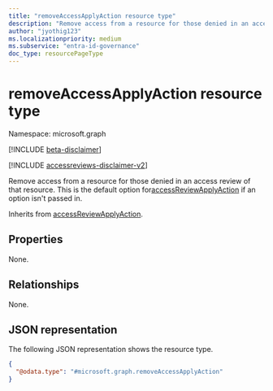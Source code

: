 ```yaml
---
title: "removeAccessApplyAction resource type"
description: "Remove access from a resource for those denied in an access review of that resource."
author: "jyothig123"
ms.localizationpriority: medium
ms.subservice: "entra-id-governance"
doc_type: resourcePageType
---
```


# removeAccessApplyAction resource type

Namespace: microsoft.graph

[!INCLUDE [beta-disclaimer](../../includes/beta-disclaimer.md)]

[!INCLUDE [accessreviews-disclaimer-v2](../../includes/accessreviews-disclaimer-v2.md)]

Remove access from a resource for those denied in an access review of that resource. This is the default option for[accessReviewApplyAction](../resources/accessreviewapplyaction.md) if an option isn't passed in.

Inherits from [accessReviewApplyAction](../resources/accessreviewapplyaction.md).

## Properties
None.

## Relationships
None.

## JSON representation
The following JSON representation shows the resource type.
<!-- {
  "blockType": "resource",
  "@odata.type": "microsoft.graph.removeAccessApplyAction"
}
-->
``` json
{
  "@odata.type": "#microsoft.graph.removeAccessApplyAction"
}
```
